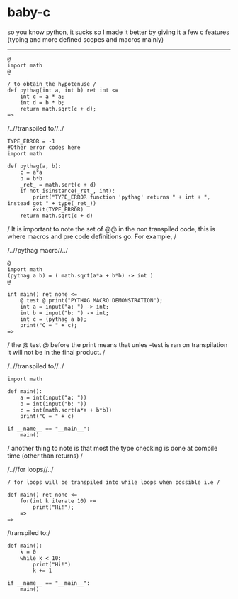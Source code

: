 # baby-c
so you know python, it sucks so I made it better by giving it a few c features (typing and more defined scopes and macros mainly)


***
```
@
import math
@

/ to obtain the hypotenuse /
def pythag(int a, int b) ret int <=
	int c = a * a;
	int d = b * b;
	return math.sqrt(c + d);
=>
```
/..//transpiled to//../
```
TYPE_ERROR = -1
#Other error codes here
import math

def pythag(a, b):
	c = a*a
	b = b*b
	_ret_ = math.sqrt(c + d)
	if not isinstance(_ret_, int):
		print("TYPE_ERROR function 'pythag' returns " + int + ", instead got " + type(_ret_))
		exit(TYPE_ERROR)
	return math.sqrt(c + d)
```
/ It is important to note the set of @@ in the non transpiled code, this is where macros and pre code definitions go. For example, /

/..//pythag macro//../
```
@
import math
(pythag a b) = ( math.sqrt(a*a + b*b) -> int )
@

int main() ret none <=
	@ test @ print("PYTHAG MACRO DEMONSTRATION");
	int a = input("a: ") -> int;
	int b = input("b: ") -> int;
	int c = (pythag a b);
	print("C = " + c);
=>
```

/ the @ test @ before the print means that unles -test is ran on transpilation it will not be in the final product. /

/..//transpiled to//../
```
import math

def main():
	a = int(input("a: "))
	b = int(input("b: "))
	c = int(math.sqrt(a*a + b*b))
	print("C = " + c)

if __name__ == "__main__":
	main()
```
/ another thing to note is that most the type checking is done at compile time (other than returns) /

/..//for loops//../
```
/ for loops will be transpiled into while loops when possible i.e /

def main() ret none <=
	for(int k iterate 10) <=
		print("Hi!");
	=>
=>
```
/transpiled to:/
```
def main():
	k = 0
	while k < 10:
		print("Hi!")
		k += 1

if __name__ == "__main__":
	main()
```



